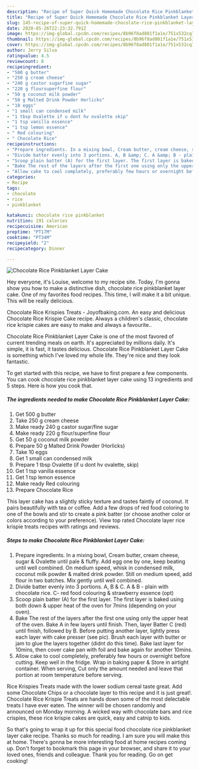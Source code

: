 ```yaml
---
description: "Recipe of Super Quick Homemade Chocolate Rice Pinkblanket Layer Cake"
title: "Recipe of Super Quick Homemade Chocolate Rice Pinkblanket Layer Cake"
slug: 145-recipe-of-super-quick-homemade-chocolate-rice-pinkblanket-layer-cake
date: 2020-05-26T22:23:32.791Z
image: https://img-global.cpcdn.com/recipes/8b96f8ad801f1a1e/751x532cq70/chocolate-rice-pinkblanket-layer-cake-recipe-main-photo.jpg
thumbnail: https://img-global.cpcdn.com/recipes/8b96f8ad801f1a1e/751x532cq70/chocolate-rice-pinkblanket-layer-cake-recipe-main-photo.jpg
cover: https://img-global.cpcdn.com/recipes/8b96f8ad801f1a1e/751x532cq70/chocolate-rice-pinkblanket-layer-cake-recipe-main-photo.jpg
author: Jerry Silva
ratingvalue: 4.5
reviewcount: 8
recipeingredient:
- "500 g butter"
- "250 g cream cheese"
- "240 g castor sugarfine sugar"
- "220 g floursuperfine flour"
- "50 g coconut milk powder"
- "50 g Malted Drink Powder Horlicks"
- "10 eggs"
- "1 small can condensed milk"
- "1 tbsp Ovalette if u dont hv ovalette skip"
- "1 tsp vanilla essence"
- "1 tsp lemon essence"
- " Red colouring"
- " Chocolate Rice"
recipeinstructions:
- "Prepare ingredients. In a mixing bowl, Cream butter, cream cheese, sugar &amp; Ovalette until pale &amp; fluffy. Add egg one by one, keep beating until well combined. On medium speed, whisk in condensed milk, coconut milk powder &amp; malted drink powder. Still on medium speed, add flour in two batches. Mix gently until well combined."
- "Divide batter evenly into 3 portions. A, B &amp; C. A &amp; B - plain with chocolate rice. C- red food colouring &amp; strawberry essence (opt)"
- "Scoop plain batter (A) for the first layer. The first layer is baked using both down &amp; upper heat of the oven for 7mins (depending on your oven)."
- "Bake The rest of the layers after the first one using only the upper heat of the oven. Bake A in few layers until finish. Then, layer Batter C (red) until finish, followed by B. Before putting another layer, lightly press each layer with cake presser (see pic). Brush each layer with butter or jam to glue the layers together (didnt do this time). Bake last layer for 10mins, then cover cake pan with foil and bake again for another 10mins."
- "Allow cake to cool completely, preferably few hours or overnight before cutting. Keep well in the fridge. Wrap in baking paper &amp; Store in airtight container. When serving, Cut only the amount needed and leave that portion at room temperature before serving."
categories:
- Recipe
tags:
- chocolate
- rice
- pinkblanket

katakunci: chocolate rice pinkblanket 
nutrition: 191 calories
recipecuisine: American
preptime: "PT17M"
cooktime: "PT34M"
recipeyield: "2"
recipecategory: Dinner

---
```



![Chocolate Rice Pinkblanket Layer Cake](https://img-global.cpcdn.com/recipes/8b96f8ad801f1a1e/751x532cq70/chocolate-rice-pinkblanket-layer-cake-recipe-main-photo.jpg)

Hey everyone, it's Louise, welcome to my recipe site. Today, I'm gonna show you how to make a distinctive dish, chocolate rice pinkblanket layer cake. One of my favorites food recipes. This time, I will make it a bit unique. This will be really delicious.

Chocolate Rice Krispies Treats - Joyofbaking.com. An easy and delicious Chocolate Rice Krispie Cake recipe. Always a children&#39;s classic, chocolate rice krispie cakes are easy to make and always a favourite..

Chocolate Rice Pinkblanket Layer Cake is one of the most favored of current trending meals on earth. It's appreciated by millions daily. It's simple, it is fast, it tastes delicious. Chocolate Rice Pinkblanket Layer Cake is something which I've loved my whole life. They're nice and they look fantastic.


To get started with this recipe, we have to first prepare a few components. You can cook chocolate rice pinkblanket layer cake using 13 ingredients and 5 steps. Here is how you cook that.

<!--inarticleads1-->

##### The ingredients needed to make Chocolate Rice Pinkblanket Layer Cake:

1. Get 500 g butter
1. Take 250 g cream cheese
1. Make ready 240 g castor sugar/fine sugar
1. Make ready 220 g flour/superfine flour
1. Get 50 g coconut milk powder
1. Prepare 50 g Malted Drink Powder (Horlicks)
1. Take 10 eggs
1. Get 1 small can condensed milk
1. Prepare 1 tbsp Ovalette (if u dont hv ovalette, skip)
1. Get 1 tsp vanilla essence
1. Get 1 tsp lemon essence
1. Make ready  Red colouring
1. Prepare  Chocolate Rice


This layer cake has a slightly sticky texture and tastes faintly of coconut. It pairs beautifully with tea or coffee. Add a few drops of red food coloring to one of the bowls and stir to create a pink batter (or choose another color or colors according to your preference). View top rated Chocolate layer rice krispie treats recipes with ratings and reviews. 

<!--inarticleads2-->

##### Steps to make Chocolate Rice Pinkblanket Layer Cake:

1. Prepare ingredients. In a mixing bowl, Cream butter, cream cheese, sugar &amp; Ovalette until pale &amp; fluffy. Add egg one by one, keep beating until well combined. On medium speed, whisk in condensed milk, coconut milk powder &amp; malted drink powder. Still on medium speed, add flour in two batches. Mix gently until well combined.
1. Divide batter evenly into 3 portions. A, B &amp; C. A &amp; B - plain with chocolate rice. C- red food colouring &amp; strawberry essence (opt)
1. Scoop plain batter (A) for the first layer. The first layer is baked using both down &amp; upper heat of the oven for 7mins (depending on your oven).
1. Bake The rest of the layers after the first one using only the upper heat of the oven. Bake A in few layers until finish. Then, layer Batter C (red) until finish, followed by B. Before putting another layer, lightly press each layer with cake presser (see pic). Brush each layer with butter or jam to glue the layers together (didnt do this time). Bake last layer for 10mins, then cover cake pan with foil and bake again for another 10mins.
1. Allow cake to cool completely, preferably few hours or overnight before cutting. Keep well in the fridge. Wrap in baking paper &amp; Store in airtight container. When serving, Cut only the amount needed and leave that portion at room temperature before serving.


Rice Krispies Treats made with the lower sodium cereal taste great. Add some Chocolate Chips or a chocolate layer to this recipe and it is just great!. Chocolate Rice Krispie Treats are hands down some of the most delectable treats I have ever eaten. The winner will be chosen randomly and announced on Monday morning. A wicked way with chocolate bars and rice crispies, these rice krispie cakes are quick, easy and catnip to kids. 

So that's going to wrap it up for this special food chocolate rice pinkblanket layer cake recipe. Thanks so much for reading. I am sure you will make this at home. There's gonna be more interesting food at home recipes coming up. Don't forget to bookmark this page in your browser, and share it to your loved ones, friends and colleague. Thank you for reading. Go on get cooking!
